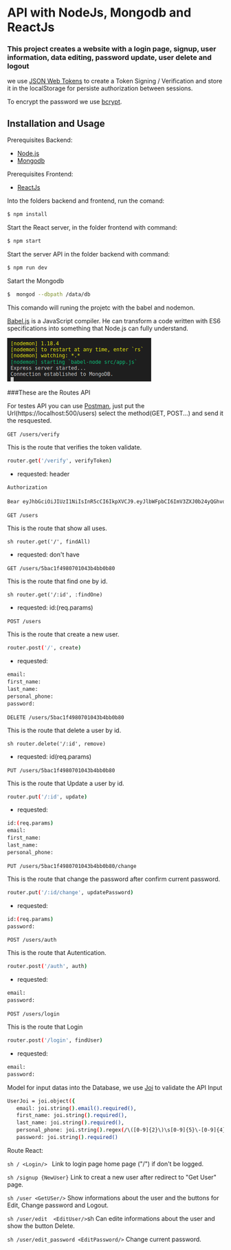 # API with NodeJs, Mongodb and ReactJs 

### This project creates a website with a login page, signup, user information, data editing, password update, user delete and logout

we use [JSON Web Tokens](https://jwt.io/) to create a Token Signing / Verification and store it in the localStorage for persiste authorization between sessions.

To encrypt the password we use [bcrypt](https://bycryp.com/).


## Installation and Usage

Prerequisites Backend: 
* [Node.js](https://nodejs.org/en/)
* [Mongodb](https://www.mongodb.com/) 

Prerequisites Frontend: 
* [ReactJs](https://reactjs.org/)

Into the folders backend and frontend, run the comand:
```sh
$ npm install 
```
 Start the React server, in the folder frontend with command:
 ```sh
 $ npm start
 ```
Start the server API in the folder backend with command:
 ```sh
 $ npm run dev
 ```
Satart the Mongodb
 ```sh
 $  mongod --dbpath /data/db
 ```
This comando will runing the projetc with the babel and nodemon.

[Babel.js](https://babeljs.io/) is a JavaScript compiler. He can transform a code written with ES6 specifications into something that Node.js can fully understand.

![screenshot](frontend/public/babel.png)


###These are the Routes API 

For testes API you can use [Postman](https://www.getpostman.com/), just put the Url(https://localhost:500/users) select the method(GET, POST...) and send it the resquested. 

`GET /users/verify`

This is the route that verifies  the token validate.  

```sh
router.get('/verify', verifyToken)
```
- requested: header 
```sh
Authorization

Bear eyJhbGciOiJIUzI1NiIsInR5cCI6IkpXVCJ9.eyJlbWFpbCI6ImV3ZXJ0b24yQGhvdC5jb20iLCJpZCI6IjViYjZjZjc1NjAyMGJiMWY3NWEzYmQxZiIsImlhdCI6MTUzODcxMjU1MywiZXhwIjoxNTM4NzE2MTUzfQ.L7Tbm3J5898GhCQx3b6bThDdrXSOJBCUmkvFDSBBVWc
```

`GET /users`

This is the route that show all uses.

```
sh router.get('/', findAll)
```
- requested: don't have

`GET /users/5bac1f4980701043b4bb0b80 `

This is the route that find one by id.  

```
sh router.get('/:id', :findOne)
```
- requested: id:(req.params)

`POST /users`

This is the route that create a new user.

```sh
router.post('/', create)
```
- requested: 
```sh
email:
first_name:
last_name:
personal_phone:
password: 
```

`DELETE /users/5bac1f4980701043b4bb0b80`

This is the route that delete a user by id. 

```
sh router.delete('/:id', remove)
```
- requested: id(req.params)

`PUT /users/5bac1f4980701043b4bb0b80`

This is the route that Update a user by id.

```sh
router.put('/:id', update)
```
- requested:
```sh
id:(req.params)
email:
first_name:
last_name:
personal_phone:
```
`PUT /users/5bac1f4980701043b4bb0b80/change`

This is the route that change  the password after confirm current password.

```sh
router.put('/:id/change', updatePassword)
```
- requested:
```sh
id:(req.params)
password:
```
`POST /users/auth`

This is the route that Autentication.

```sh
router.post('/auth', auth)
```
- requested: 
```sh
email:
password:
```
`POST /users/login`

This is the route that Login 

```sh
router.post('/login', findUser)
```
- requested: 
```sh
email:
password:
```
Model for input datas into the Database, we use [Joi](https://github.com/hapijs/joi) to validate the API Input
 ```sh
UserJoi = joi.object({
    email: joi.string().email().required(),
    first_name: joi.string().required(),
    last_name: joi.string().required(),
    personal_phone: joi.string().regex(/\([0-9]{2}\)\s[0-9]{5}\-[0-9]{4}/).required(),
    password: joi.string().required()
 ```

Route React:

```sh / <Login/> ``` Link to login page home page ("/") if don't be logged.
 
```sh /signup {NewUser}``` Link to creat a new user after redirect to "Get User" page.

```sh /user <GetUSer/>``` Show informations about the user and the buttons for Edit, Change password and Logout.

```sh /user/edit  <EditUser/>```sh  Can edite informations about the user and show the button Delete.

```sh /user/edit_password <EditPassword/>```  Change current password.



